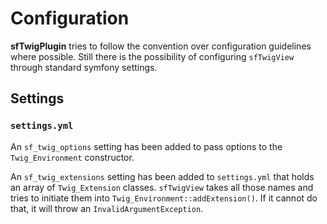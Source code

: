 Configuration
=============

**sfTwigPlugin** tries to follow the convention over configuration guidelines
where possible. Still there is the possibility of configuring `sfTwigView`
through standard symfony settings.

Settings
--------

### `settings.yml`

An `sf_twig_options` setting has been added to pass options to the `Twig_Environment` constructor.

An `sf_twig_extensions` setting has been added to `settings.yml` that holds an
array of `Twig_Extension` classes. `sfTwigView` takes all those names and
tries to initiate them into `Twig_Environment::addExtension()`. If it cannot
do that, it will throw an `InvalidArgumentException`.
